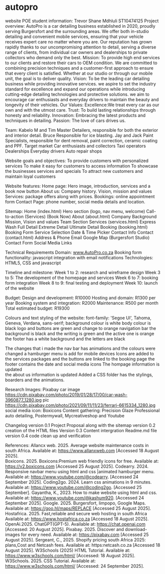 # autopro
website POE
student information: Trevor Shane Mdhluli ST10474125
Project overview: AutoPro is a car detailing business established in 2020, proudly serving Burgersfort and the surrounding areas. We offer both in-studio detailing and convenient mobile services, ensuring that your vehicle receives expert care no matter where you are. Our reputation has grown rapidly thanks to our uncompromising attention to detail, serving a diverse range of clients, from individual car owners and dealerships to private collectors who demand only the best.
Mission: To provide high end services to our clients and restore their cars to OEM condition. We are committed to combining precision techniques and a customer-first approach to ensure that every client is satisfied. Whether at our studio or through our mobile unit, the goal is to deliver quality.
Vision: To be the leading car detailing business while providing innovative services. we aspire to set the industry standard for excellence and expand our operations while introducing cutting-edge detailing technologies and protective solutions. we aim to encourage car enthusiasts and everyday drivers to maintain the beauty and longevity of their vehicles.
Our Values:
Excellence:We treat every car as our own and with the utmost care.
Trust: To build lasting relationships through honesty and reliability.
Innovation: Embracing the latest products and techniques in detailing.
Passion: The love of cars drives us.

Team: Kabelo M and Tim
Master Detailers, responsible for both the exterior and interior detail.
Bruce
Responsible for ice blasting.
 Jay and Jack
Paint Specialists, responsible for dent removal, paint correction, ceramic coating and PPF.
Target market 
Car enthusiasts and collectors 
Taxi operators 
Dealerships 
Everyday drivers 
Auto repair shops 
 
Website goals and objectives: 
To provide customers with personalized services 
To make it easy for customers to access information 
To showcase the businesses services and specials 
To attract new customers and maintain loyal customers 

Website features:
Home page: Hero image, introduction, services and a book now button 
About us: Company history. Vision, mission and values
Services: package offers along with prices. 
Bookings: online appointment form 
Contact Page:  phone number, social media details and location.


Sitemap: 
Home (index.html)
Hero section (logo, nav menu, welcome)
Call-to-action (Services) (Book Now)
About (about.html)
Company Background
Mission, Vision and values
Team Section
Services (services.html)
Express Wash
Full Detail
Extreme Detail
Ultimate Detail
Booking (booking.html)
Booking Form
Service Selection
Date & Time Picker
Contact Info
Contact (contact.html)
Address & Phone
Email
Google Map (Burgersfort Studio)
Contact Form
Social Media Links

Technical Requirements 
Domain: www.AutoPro.co.za
Booking form functionality: javascript integration with email notifications
Technologies: HTML5, CSS and javascript

Timeline and milestone:
Week 1 to 2: research and wireframe design 
Week 3 to 5: The development of the homepage and services 
Week 6 to 7: booking form integration 
Week 8 to 9: final testing and deployment 
Week 10: launch of the website 

Budget: 
Design and development: R10000
Hosting and domain: R1300 per year 
Booking system and integration: R2000
Maintenance: R500 per month 
Total estimated budget: R19300

Colours and text styling of the website:
font-family: 'Segoe UI', Tahoma, Geneva, Verdana, sans-serif;
background colour is white 
body colour is black
logo and buttons are green and change to orange 
navigation bar the background is black and the writing is green and the active one is orange 
the footer has a white background and the letters are black
 
 The changes that i made
 the nav bar has animations and the colours were changed 
 a hamburger menu is add for mobile devices 
 Icons are added to the services packages and the buttons are linked to the booking page 
 the footer contains the date and social media icons 
 The hompage information is updated  
 the about us information is updated 
 Added a CSS folder
 has the stylings, boarders and the animations. 

Research 
Images: Pixabay car image https://cdn.pixabay.com/photo/2019/01/28/17/00/car-wash-3960877_1280.jpg
pic https://cdn.pixabay.com/photo/2021/09/11/11/23/ferrari-6615334_1280.jpg
social media icon: Boxicons
Content gathering: Precision Glaze Professional auto detailing, Postermywall, Mycreativeshop and Youtube 



Changelog
version 0.1 
Project Proposal along with the sitemap
version 0.2
creation of the HTML files
Version 0.3
Content intergration 
Readme.md file 
version 0.4 
code clean up and verification 

References: 
Allancx web. 2025. Average website maintenance costs in south Africa. Available at: https://www.allanxweb.com [Accessed 18 August 2025].  
Boxicons. 2025. Boxicons:Premium web friendly icons for free. Available at: https://v2.boxicons.com [Accessed 25 August 2025].
Codearry. 2024. Responsive navbar menu using html and css |animated hamburger menu. Available at: https://www.youtube.com/@codearry. [Accessed 24 September 2025].
Coding2go. 2024. Learn css animations in 9 minutes. Available at: https://www.youtube.com/@coding2go. [Accessed 25 September].
Gayantha, K., 2023. How to make website using html and css. Available at: https://www.youtube.com/@kashum920. [Accessed 24 September 2025]. 
Google. 2025. Burgersfort, limpopo, Google Maps. Available at: https://goo.hl/maps/REPLACE [Accessed 25 August 2025]. 
Hostafrica. 2025. Fast,reliable and secure web hosting in south Africa Available at: https://www.hostafrica.co.za [Accessed 18 August 2025].  
OpenAi.2025. ChatGPT(GPT-5). Available at: https://chat.openai.com [Accessed: 20 August 2025].
Pixabay. 2025. Discover and download- images for every need. Available at: https://pixabay.com [Accessed 25 August 2025].
Sergeant, C., 2025. Shopify pricing south Africa 2025: plans,Cost and Netcash fees. Available at: https:netcash.co.za [Accessed 18 August 2025].
W3Schools (2025) HTML Tutorial. Available at: https://www.w3schools.com/html/ [Accessed: 18 August 2025].  
W3Schools. 2025. CSS Tutorial. Available at: https://www.w3schools.com/html/ [Accessed: 24 September 2025].


